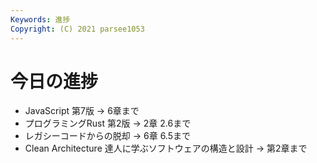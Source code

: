 ```yaml
---
Keywords: 進捗
Copyright: (C) 2021 parsee1053
---
```


# 今日の進捗
* JavaScript 第7版 → 6章まで
* プログラミングRust 第2版 → 2章 2.6まで
* レガシーコードからの脱却 → 6章 6.5まで
* Clean Architecture 達人に学ぶソフトウェアの構造と設計 → 第2章まで
